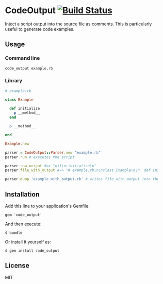 # CodeOutput [![Build Status](https://secure.travis-ci.org/infertux/code_output.png)](http://travis-ci.org/#!/infertux/code_output)

Inject a script output into the source file as comments.
This is particularly useful to generate code examples.

## Usage

### Command line

```bash
code_output example.rb
```

### Library

```ruby
# example.rb

class Example

  def initialize
    p __method__
  end

  p __method__

end

Example.new
```

```ruby
parser = CodeOutput::Parser.new "example.rb"
parser.run # executes the script

parser.raw_output #=> "nil\n:initialize\n"
parser.file_with_output #=> "# example.rb\n\nclass Example\n\n  def initialize\n    p __method__ #=> :initialize\n  end\n\n  p __method__ #=> nil\n\nend\n\nExample.new\n"

parser.dump 'example_with_output.rb' # writes file_with_output into the given file
```

## Installation

Add this line to your application's Gemfile:

    gem 'code_output'

And then execute:

    $ bundle

Or install it yourself as:

    $ gem install code_output

## License

MIT

